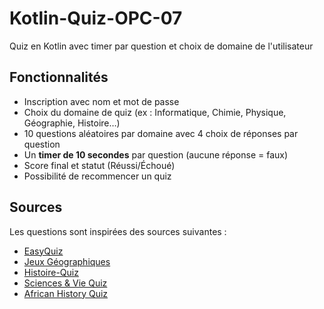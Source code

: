 # Kotlin-Quiz-OPC-07
Quiz en Kotlin avec timer par question et choix de domaine de l'utilisateur

## Fonctionnalités
- Inscription avec nom et mot de passe
- Choix du domaine de quiz (ex : Informatique, Chimie, Physique, Géographie, Histoire…)
- 10 questions aléatoires par domaine avec 4 choix de réponses par question
- Un **timer de 10 secondes** par question (aucune réponse = faux)
- Score final et statut (Réussi/Échoué)
- Possibilité de recommencer un quiz

## Sources
Les questions sont inspirées des sources suivantes :
- [EasyQuiz](https://github.com/jordanNdjock/EasyQuiz)
- [Jeux Géographiques](https://www.jeux-geographiques.com/)
- [Histoire-Quiz](https://www.histoire-fr.com/quiz.htm)
- [Sciences & Vie Quiz](https://www.science-et-vie.com/)
- [African History Quiz](https://www.africa.com/history-quiz/)